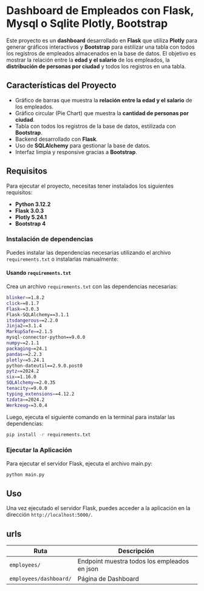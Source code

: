 # Dashboard de Empleados con Flask, Mysql o Sqlite Plotly, Bootstrap

Este proyecto es un **dashboard** desarrollado en **Flask** que utiliza **Plotly** para generar 
gráficos interactivos y **Bootstrap** para estilizar una tabla con todos los 
registros de empleados almacenados en la base de datos. 
El objetivo es mostrar la relación entre la **edad y el salario** de los empleados, 
la **distribución de personas por ciudad** y todos los registros en una tabla.

## Características del Proyecto

- Gráfico de barras que muestra la **relación entre la edad y el salario** de los empleados.
- Gráfico circular (Pie Chart) que muestra la **cantidad de personas por ciudad**.
- Tabla con todos los registros de la base de datos, estilizada con **Bootstrap**.
- Backend desarrollado con **Flask**.
- Uso de **SQLAlchemy** para gestionar la base de datos.
- Interfaz limpia y responsive gracias a **Bootstrap**.

## Requisitos

Para ejecutar el proyecto, necesitas tener instalados los siguientes requisitos:

- **Python 3.12.2**
- **Flask 3.0.3**
- **Plotly 5.24.1**
- **Bootstrap 4**

### Instalación de dependencias

Puedes instalar las dependencias necesarias utilizando el archivo `requirements.txt` o instalarlas manualmente:

#### Usando `requirements.txt`

Crea un archivo `requirements.txt` con las dependencias necesarias:

```bash
blinker==1.8.2
click==8.1.7
Flask==3.0.3
Flask-SQLAlchemy==3.1.1
itsdangerous==2.2.0
Jinja2==3.1.4
MarkupSafe==2.1.5
mysql-connector-python==9.0.0
numpy==2.1.1
packaging==24.1
pandas==2.2.3
plotly==5.24.1
python-dateutil==2.9.0.post0
pytz==2024.2
six==1.16.0
SQLAlchemy==2.0.35
tenacity==9.0.0
typing_extensions==4.12.2
tzdata==2024.2
Werkzeug==3.0.4
```

Luego, ejecuta el siguiente comando en la terminal para instalar las dependencias:

```bash
pip install -r requirements.txt
```

### Ejecutar la Aplicación
Para ejecutar el servidor Flask, ejecuta el archivo main.py:

```bash
python main.py
```

## Uso

Una vez ejecutado el servidor Flask, puedes acceder a la aplicación en la dirección `http://localhost:5000/`.

## urls

| Ruta                   | Descripción                                  |
|------------------------|----------------------------------------------|
| `employees/`           | Endpoint muestra todos los empleados en json |
| `employees/dashboard/` | Página de Dashboard                          |


